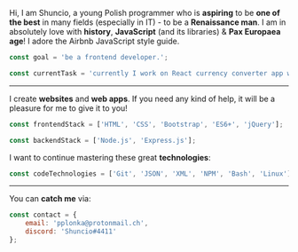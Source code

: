 Hi, I am Shuncio, a young Polish programmer who is **aspiring** to be **one of the best** in many fields (especially in IT) - to be a **Renaissance man**. I am in absolutely love with **history**, **JavaScript** (and its libraries) & **Pax Europaea age**! I adore the Airbnb JavaScript style guide.

```javascript
const goal = 'be a frontend developer.';
```

```javascript
const currentTask = 'currently I work on React currency converter app with usage of an external API';
```


---


I create **websites** and **web apps**. If you need any kind of help, it will be a pleasure for me to give it to you!
```javascript
const frontendStack = ['HTML', 'CSS', 'Bootstrap', 'ES6+', 'jQuery'];
```

```javascript
const backendStack = ['Node.js', 'Express.js'];
```

I want to continue mastering these great **technologies**:
```javascript
const codeTechnologies = ['Git', 'JSON', 'XML', 'NPM', 'Bash', 'Linux'];
```


---



You can **catch me** via:
```javascript
const contact = {
    email: 'pplonka@protonmail.ch',
    discord: 'Shuncio#4411'
};
```

